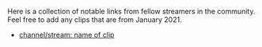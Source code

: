 Here is a collection of notable links from fellow streamers in the community. Feel free to add any clips that are from January 2021.

- [channel/stream: name of clip](link)
